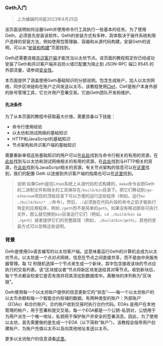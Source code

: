 ### Geth入门

> 上次编辑时间是2023年4月25日

该页面说明如何设置Geth并使用命令行工具执行一些基本的任务。为了使用Geth，必须首先安装该软件。Geth的安装方式有多种，具体取决于操作系统和用户选择的安装方法，例如使用包管理器、容器和从源代码构建。安装Geth的说明，可以从“[安装和构建](https://geth.ethereum.org/docs/getting-started/installing-geth)”页面找到。

Geth还需要连接[共识客户端](https://geth.ethereum.org/docs/getting-started/consensus-clients)才能充当以太坊节点。该页面的教程假定你已经成功安装了Geth和共识客户端并且防火墙已配置为阻止到 JSON-RPC 端口 8545 的外部流量，请参阅[安全性](https://geth.ethereum.org/docs/fundamentals/security)。

本页面提供了涵盖使用Geth基础知识的分部说明。包含生成账户，加入以太坊网络，同步区块链和在账户之间发送以太币。该教程使用[Clef](https://geth.ethereum.org/docs/tools/clef/tutorial)。Clef是账户本身外部的账号管理工具，它允许用户签署交易。它由Geth团队开发和维护。

#### 先决条件

为了从本页面的教程中获取最大价值，需要具备以下技能：
- 命令行使用经验
- 以太坊和测试网络的基础知识
- HTTP和JavaScript的基础知识
- 节点架构和共识客户端的基础知识

需要重新审视这些基础知识的用户可以在[此处](https://developer.mozilla.org/en-US/docs/Learn/Tools_and_testing/Understanding_client-side_tools/Command_line)找到与命令行相关的有用的资源，在[此处](https://ethereum.org/en/developers/tutorials/)找到与以太坊和测试网络相关的有用的资源，在[此处](https://developer.mozilla.org/en-US/docs/Web/HTTP)找到与HTTP相关的资源，在[此处](https://www.javascript.com/learn)找到与JavaScript相关的资源。有关节点架构的信息可以在[这里](https://geth.ethereum.org/docs/fundamentals/node-architecture)找到，我们的配置 Geth 以连接到共识客户端的指南也可以在[这里](https://geth.ethereum.org/docs/getting-started/consensus-clients)找到。

> 说明
> 如果Geth是在Linux系统上从源代码形式构建的，`make`命令会把Geth的二进制文件和相关的工具保存在`/build/bin`目录下。把它们移动到`/go-ethereum`项目的顶级目录下可以方便的运行这些程序（例如，运行`mv ./build/bin/* ./`命令）。然后，`./`必须放在代码片段的命令之前才能执行特定的应用程序，例如`./geth`而不是简单的`geth`。如果没有移动那些可执行文件，那么就切换到`bin`目录运行它们（例如，`cd ./build/bin && ./geth`）或者提供它们的完整路径（例如，`./build/bin/geth`）。其他的安装方式可以忽略这些说明。

### 背景

Geth是使用Go语言编写的以太坊客户端。这意味着运行Geth的计算机会成为以太坊节点。以太坊是一个点对点网络，信息在节点之间直接共享，而不是由中央服务器管理。每 12 秒随机选择一个节点来生成一个新块，其中包含接收该块的节点应执行的交易列表。该“区块提议者”节点将新区块发送给其对等节点。收到新块后，每个节点都会检查它是否有效并将其添加到数据库中。离散块的序列称为“区块链”。

Geth使用每一个以太坊账户提供的信息更新它的“状态”——每一个以太坊账户的以太币余额和每一个智能合约存储的数据。有两种类型的账户：外部账户（EOAs）和合约账户。合约账户收到交易时执行合约代码。EOAs 是用户在本地管理的帐户，用于签署和提交交易。每一个EOA都是一个公钥-私钥对，公钥用于为用户派生一个唯一地址，私钥用于保护账户并安全的签署消息。因此，为了使用以太坊，首先需要做的是生成一个EOA（以下简称“账户”）。该教程会指导用户创建账户、为账户充值以太币以及向其他地址发送以太币。

更多以太坊账户的信息请看[这里](https://ethereum.org/en/developers/docs/accounts/)。

